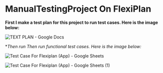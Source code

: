 # ManualTestingProject On FlexiPlan

**First I make a test plan for this project to run test cases. Here is the image below:**

![TEXT PLAN - Google Docs](https://user-images.githubusercontent.com/90126212/213099681-2a3cc55d-e153-48d2-bef9-402ce4aa72e1.png)


**Then run Then run functional test cases. Here is the image below:*

![Test Case For Flexiplan (App) - Google Sheets](https://user-images.githubusercontent.com/90126212/213100903-d0faa312-34f8-411e-a5cb-15e9245b7c9d.png)

![Test Case For Flexiplan (App) - Google Sheets (1)](https://user-images.githubusercontent.com/90126212/213100927-16463416-b497-437f-ba28-a841c3f80422.png)
